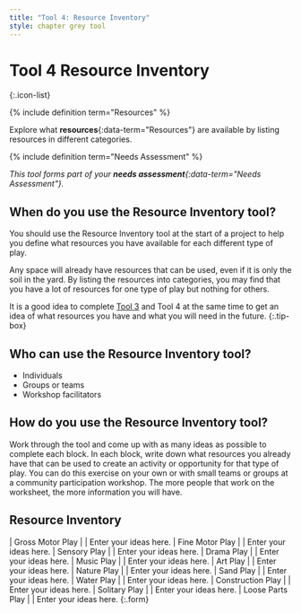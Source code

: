 ```yaml
---
title: "Tool 4: Resource Inventory"
style: chapter grey tool
---
```


# **Tool 4** Resource Inventory
{:.icon-list}

{% include definition term="Resources" %}

Explore what **resources**{:data-term="Resources"} are available by listing resources in different categories.

{% include definition term="Needs Assessment" %}

*This tool forms part of your **needs assessment**{:data-term="Needs Assessment"}.*

## When do you use the Resource Inventory tool?

You should use the Resource Inventory tool at the start of a project to help you define what resources you have available for each different type of play.

Any space will already have resources that can be used, even if it is only the soil in the yard. By listing the resources into categories, you may find that you have a lot of resources for one type of play but nothing for others.

It is a good idea to complete [Tool 3](06-03.html) and Tool 4 at the same time to get an idea of what resources you have and what you will need in the future.
{:.tip-box}

## Who can use the Resource Inventory tool?

-   Individuals
-   Groups or teams
-   Workshop facilitators

## How do you use the Resource Inventory tool?

Work through the tool and come up with as many ideas as possible to complete each block. In each block, write down what resources you already have that can be used to create an activity or opportunity for that type of play. You can do this exercise on your own or with small teams or groups at a community participation workshop. The more people that work on the worksheet, the more information you will have.

## Resource Inventory

| Gross Motor Play  |  | Enter your ideas here.
| Fine Motor Play   |  | Enter your ideas here.
| Sensory Play      |  | Enter your ideas here.
| Drama Play        |  | Enter your ideas here.
| Music Play        |  | Enter your ideas here.
| Art Play          |  | Enter your ideas here.
| Nature Play       |  | Enter your ideas here.
| Sand Play         |  | Enter your ideas here.
| Water Play        |  | Enter your ideas here.
| Construction Play |  | Enter your ideas here.
| Solitary Play     |  | Enter your ideas here.
| Loose Parts Play  |  | Enter your ideas here.
{:.form}
